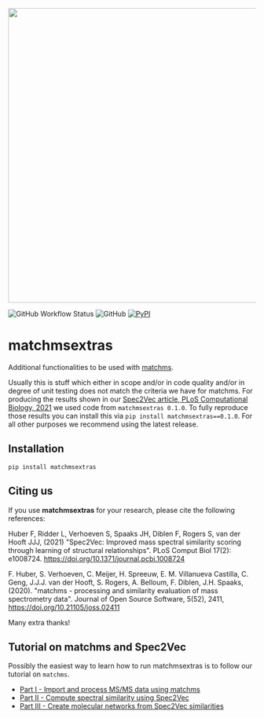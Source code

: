 <img src="https://github.com/matchms/matchmsextras/blob/main/images/matchmsextras_logo.png" width="600">

![GitHub Workflow Status](https://img.shields.io/github/actions/workflow/status/matchms/matchmsextras/CI_build.yml?branch=main)
![GitHub](https://img.shields.io/github/license/matchms/matchmsextras)
[![PyPI](https://img.shields.io/pypi/v/matchmsextras?color=blue)](https://pypi.org/project/matchmsextras/)

# matchmsextras

Additional functionalities to be used with [matchms](https://github.com/matchms/matchms).

Usually this is stuff which either in scope and/or in code quality and/or in degree of unit testing does not match the criteria we have for matchms.
For producing the results shown in our [Spec2Vec article, PLoS Computational Biology, 2021](https://doi.org/10.1371/journal.pcbi.1008724) we used code from `matchmsextras 0.1.0`. To fully reproduce those results you can install this via `pip install matchmsextras==0.1.0`. For all other purposes we recommend using the latest release.

## Installation

```
pip install matchmsextras
```

## Citing us
If you use **matchmsextras** for your research, please cite the following references:

Huber F, Ridder L, Verhoeven S, Spaaks JH, Diblen F, Rogers S, van der Hooft JJJ, (2021) "Spec2Vec: Improved mass spectral similarity scoring through learning of structural relationships". PLoS Comput Biol 17(2): e1008724. https://doi.org/10.1371/journal.pcbi.1008724

F. Huber, S. Verhoeven, C. Meijer, H. Spreeuw, E. M. Villanueva Castilla, C. Geng, J.J.J. van der Hooft, S. Rogers, A. Belloum, F. Diblen, J.H. Spaaks, (2020). "matchms - processing and similarity evaluation of mass spectrometry data". Journal of Open Source Software, 5(52), 2411, https://doi.org/10.21105/joss.02411

Many extra thanks!

## Tutorial on matchms and Spec2Vec
Possibly the easiest way to learn how to run matchmsextras is to follow our tutorial on `matchms`.

+ [Part I - Import and process MS/MS data using matchms](https://blog.esciencecenter.nl/build-your-own-mass-spectrometry-analysis-pipeline-in-python-using-matchms-part-i-d96c718c68ee)
+ [Part II - Compute spectral similarity using Spec2Vec](https://blog.esciencecenter.nl/build-a-mass-spectrometry-analysis-pipeline-in-python-using-matchms-part-ii-spec2vec-8aa639571018)
+ [Part III - Create molecular networks from Spec2Vec similarities](https://blog.esciencecenter.nl/build-a-mass-spectrometry-analysis-pipeline-in-python-using-matchms-part-iii-molecular-91891248ee34)
